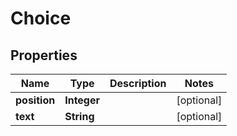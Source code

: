 
# Choice

## Properties
Name | Type | Description | Notes
------------ | ------------- | ------------- | -------------
**position** | **Integer** |  |  [optional]
**text** | **String** |  |  [optional]



